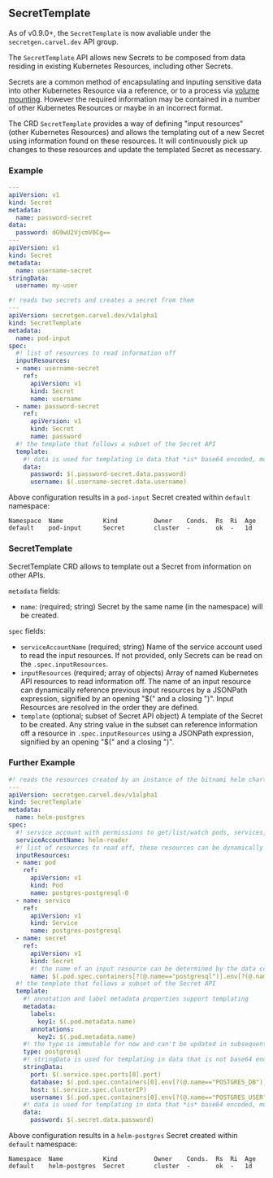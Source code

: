 ## SecretTemplate

As of v0.9.0+, the `SecretTemplate` is now avaliable under the `secretgen.carvel.dev` API group.

The `SecretTemplate` API allows new Secrets to be composed from data residing in existing Kubernetes Resources, including other Secrets.

Secrets are a common method of encapsulating and inputing sensitive data into other Kubernetes Resource via a reference, or to a process via [volume mounting](https://kubernetes.io/docs/concepts/configuration/secret/#using-secrets-as-files-from-a-pod). However the required information may be contained in a number of other Kubernetes Resources or maybe in an incorrect format.

The CRD `SecretTemplate` provides a way of defining "input resources" (other Kubernetes Resources) and allows the templating out of a new Secret using information found on these resources. It will continuously pick up changes to these resources and update the templated Secret as necessary.

### Example

```yaml
---
apiVersion: v1
kind: Secret
metadata:
  name: password-secret
data:
  password: dG9wU2VjcmV0Cg==
---
apiVersion: v1
kind: Secret
metadata:
  name: username-secret
stringData:
  username: my-user

#! reads two secrets and creates a secret from them
---
apiVersion: secretgen.carvel.dev/v1alpha1
kind: SecretTemplate
metadata:
  name: pod-input
spec:
  #! list of resources to read information off
  inputResources:
  - name: username-secret
    ref:
      apiVersion: v1
      kind: Secret
      name: username
  - name: password-secret
    ref:
      apiVersion: v1
      kind: Secret
      name: password
  #! the template that follows a subset of the Secret API
  template:
    #! data is used for templating in data that *is* base64 encoded, most likely Secrets.
    data:
      password: $(.password-secret.data.password)
      username: $(.username-secret.data.username)
```

Above configuration results in a `pod-input` Secret created within `default` namespace:

```console
Namespace  Name           Kind          Owner    Conds.  Rs  Ri  Age
default    pod-input      Secret        cluster  -       ok  -   1d
```

### SecretTemplate

SecretTemplate CRD allows to template out a Secret from information on other APIs.

`metadata` fields:

- `name`: (required; string) Secret by the same name (in the namespace) will be created.

`spec` fields:

- `serviceAccountName` (required; string) Name of the service account used to read the input resources. If not provided, only Secrets can be read on the `.spec.inputResources`.
- `inputResources` (required; array of objects) Array of named Kubernetes API resources to read information off.  The name of an input resource can dynamically reference previous input resources by a JSONPath expression, signified by an opening "$(" and a closing ")". Input Resources are resolved in the order they are defined.
- `template` (optional; subset of Secret API object) A template of the Secret to be created.  Any string value in the subset can reference information off a resource in `.spec.inputResources` using a JSONPath expression, signified by an opening "$(" and a closing ")".

### Further Example

```yaml
#! reads the resources created by an instance of the bitnami helm chart https://github.com/bitnami/charts/tree/master/bitnami/postgresql/ and creates a binding secret https://github.com/servicebinding/spec
---
apiVersion: secretgen.carvel.dev/v1alpha1
kind: SecretTemplate
metadata:
  name: helm-postgres
spec:
  #! service account with permissions to get/list/watch pods, services, secrets
  serviceAccountName: helm-reader
  #! list of resources to read off, these resources can be dynamically specified based on the fields of previously stated resources
  inputResources:
  - name: pod
    ref:
      apiVersion: v1
      kind: Pod
      name: postgres-postgresql-0
  - name: service
    ref:
      apiVersion: v1
      kind: Service
      name: postgres-postgresql
  - name: secret
    ref:
      apiVersion: v1
      kind: Secret
      #! the name of an input resource can be determined by the data contained in a previous input resource
      name: $(.pod.spec.containers[?(@.name=="postgresql")].env[?(@.name=="POSTGRES_PASSWORD")].valueFrom.secretKeyRef.name)
  #! the template that follows a subset of the Secret API
  template:
    #! annotation and label metadata properties support templating
    metadata:
      labels:
        key1: $(.pod.metadata.name)
      annotations:
        key2: $(.pod.metadata.name)
    #! the type is immutable for now and can't be updated in subsequent reconciliations
    type: postgresql
    #! stringData is used for templating in data that is not base64 encoded
    stringData:
      port: $(.service.spec.ports[0].port)
      database: $(.pod.spec.containers[0].env[?(@.name=="POSTGRES_DB")].value)
      host: $(.service.spec.clusterIP)
      username: $(.pod.spec.containers[0].env[?(@.name=="POSTGRES_USER")].value)
    #! data is used for templating in data that *is* base64 encoded, most likely Secrets.
    data:
      password: $(.secret.data.password)
```

Above configuration results in a `helm-postgres` Secret created within `default` namespace:

```console
Namespace  Name           Kind          Owner    Conds.  Rs  Ri  Age
default    helm-postgres  Secret        cluster  -       ok  -   1d
```
